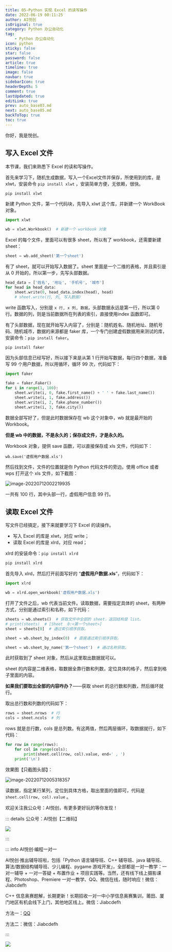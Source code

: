 ```yaml
---
title: 05-Python 实现 Excel 的读写操作
date: 2022-06-19 00:11:25
author: AI悦创
isOriginal: true
category: Python 办公自动化
tag:
    - Python 办公自动化
icon: python
sticky: false
star: false
password: false
article: true
timeline: true
image: false
navbar: true
sidebarIcon: true
headerDepth: 5
comment: true
lastUpdated: true
editLink: true
prev: auto_base03.md
next: auto_base05.md
backToTop: true
toc: true
---
```


你好，我是悦创。

## 写入 Excel 文件 

本节课，我们来熟悉下 Excel 的读和写操作。

首先来学习下，随机生成数据，写入一个Excel文件并保存，所使用到的库，是 xlwt，安装命令 `pip install xlwt` ，安装简单方便，无依赖，很快。

```cmd
pip install xlwt
```

新建 Python 文件，第一个代码块，先导入 xlwt 这个库，并新建一个 WorkBook 对象。

```python
import xlwt

wb = xlwt.Workbook()  # 新建一个 workbook 对象
```

Excel 的每个文件，里面可以有很多 sheet，所以有了 workbook，还需要新建 sheet：

```python
sheet = wb.add_sheet('第一个sheet')
```

有了 sheet，就可以开始写入数据了。sheet 里面是一个二维的表格，并且索引是从 0 开始的，所以第一步，先写头部数据。

```python
head_data = ['姓名', '地址', '手机号', '城市']
for head in head_data:
	sheet.write(0, head_data.index(head), head)
	# sheet.write(行, 列, 写入数据)
```

write 函数写入，分别是 `x 行, x 列, 数据`，头部数据永远是第一行，所以第 0 行。数据的列，则是当前数据所在列表的索引，直接使用index 函数即可。

有了头部数据，现在就开始写入内容了，分别是：随机姓名、随机地址、随机号码、随机城市，数据的来源都是 faker 库，一个专门创建虚假数据用来测试的库，安装命令：`pip install faker`。

```cmd
pip install faker
```

因为头部信息已经写好，所以接下来是从第 1 行开始写数据，每行四个数据，准备写 99 个用户数据，所以用循环，循环 99 次，代码如下：

```python
import faker

fake = faker.Faker()
for i in range(1, 100):
	sheet.write(i, 0, fake.first_name() + ' ' + fake.last_name())
	sheet.write(i, 1, fake.address())
	sheet.write(i, 2, fake.phone_number())
	sheet.write(i, 3, fake.city())
```

数据全部写好了，但是此时数据保存在 wb 这个对象中，wb 就是最开始的 Workbook。

**但是 wb 中的数据，不是永久的；保存成文件，才是永久的。**

Workbook 对象，提供 save 函数，可以直接保存成 xls 文件，代码如下：

```
wb.save('虚假用户数据.xls')
```

然后找到文件，文件的位置就是你 Python 代码文件的旁边。使用 office 或者 wps 打开这个 xls 文件，如下截图：

![image-20220712002219935](./auto_base05.assets/image-20220712002219935.png)

一共有 100 行，其中头部一行，虚假用户信息 99 行。



## 读取 Excel 文件

写文件已经搞定，接下来就要学习下 Excel 的读操作。

- 写入 Excel 的库是 xlwt，对应 write；
- 读取 Excel 的库是 xlrd，对应 read；

xlrd 的安装命令：`pip install xlrd`

```cmd
pip install xlrd
```

首先导入 xlrd，然后打开前面写好的 “**虚假用户数据.xls**”，代码如下：

```python
import xlrd

wb = xlrd.open_workbook('虚假用户数据.xls')
```

打开了文件之后，wb 代表当前文件。读取数据，需要指定具体的 sheet，有两种方式，分别是通过索引和名称，如下代码：

```python
sheets = wb.sheets()  # 获取文件中全部的 sheet，返回结构是 list。
# print(sheets)  # [Sheet  0:<第一个sheet>]
sheet = sheets[0]  # 通过索引顺序获取。

sheet = wb.sheet_by_index(0)  # 直接通过索引顺序获取。

sheet = wb.sheet_by_name('第一个sheet')  # 通过名称获取。
```

此时获取到了 sheet 对象，然后从这里取出数据就可以。

sheet 的内容是二维表格，取数据全靠行数和列数，定位具体的格子，然后拿到格子里面的内容。

**如果我们要取出全部的内容咋办？**——获取 sheet 的总行数和列数，然后循环就行。

取出总行数和列数的代码如下：

```python
rows = sheet.nrows  # 行
cols = sheet.ncols  # 列
```

rows 就是总行数，cols 是总列数。有这两值，然后两层循环，取数据就行，如下代码：

```python
for row in range(rows):
	for col in range(cols):
		print(sheet.cell(row, col).value, end=' , ')
	print('\n')
```

效果图【只截图头部】：

![image-20220712005318357](./auto_base05.assets/image-20220712005318357.png)

读数据，指定某行某列，定位到具体方格，取出里面的值即可，代码是 `sheet.cell(row, col).value` 。

欢迎关注我公众号：AI悦创，有更多更好玩的等你发现！

::: details 公众号：AI悦创【二维码】

![](/gzh.jpg)

:::

::: info AI悦创·编程一对一

AI悦创·推出辅导班啦，包括「Python 语言辅导班、C++ 辅导班、java 辅导班、算法/数据结构辅导班、少儿编程、pygame 游戏开发」，全部都是一对一教学：一对一辅导 + 一对一答疑 + 布置作业 + 项目实践等。当然，还有线下线上摄影课程、Photoshop、Premiere 一对一教学、QQ、微信在线，随时响应！微信：Jiabcdefh

C++ 信息奥赛题解，长期更新！长期招收一对一中小学信息奥赛集训，莆田、厦门地区有机会线下上门，其他地区线上。微信：Jiabcdefh

方法一：[QQ](http://wpa.qq.com/msgrd?v=3&uin=1432803776&site=qq&menu=yes)

方法二：微信：Jiabcdefh

:::

![](/zsxq.jpg)













